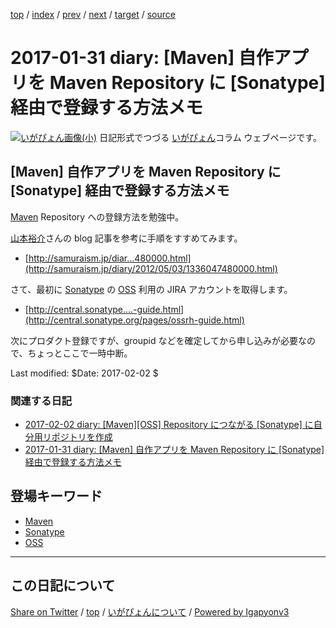 [top](../index.html) 
 / [index](index.html) 
 / [prev](ig170130.html) 
 / [next](ig170201.html) 
 / [target](https://igapyon.github.io/diary/2017/ig170131.html) 
 / [source](https://github.com/igapyon/diary/blob/gh-pages/2017/ig170131.src.md) 

2017-01-31 diary: [Maven] 自作アプリを Maven Repository に [Sonatype] 経由で登録する方法メモ
=====================================================================================================
[![いがぴょん画像(小)](https://igapyon.github.io/diary/images/iga200306s.jpg "いがぴょん")](https://igapyon.github.io/diary/memo/memoigapyon.html) 日記形式でつづる [いがぴょん](https://igapyon.github.io/diary/memo/memoigapyon.html)コラム ウェブページです。

## [Maven] 自作アプリを Maven Repository に [Sonatype] 経由で登録する方法メモ

[Maven](../keyword/maven.html) Repository への登録方法を勉強中。

[山本裕介](http://samuraism.jp/diary/)さんの blog 記事を参考に手順をすすめてみます。

* [http://samuraism.jp/diar...480000.html](http://samuraism.jp/diary/2012/05/03/1336047480000.html)

さて、最初に [Sonatype](../keyword/sonatype.html) の [OSS](../keyword/oss.html) 利用の JIRA アカウントを取得します。

* [http://central.sonatype....-guide.html](http://central.sonatype.org/pages/ossrh-guide.html)

次にプロダクト登録ですが、groupid などを確定してから申し込みが必要なので、ちょっとここで一時中断。

Last modified: $Date: 2017-02-02 $

### 関連する日記

* [2017-02-02 diary: [Maven][OSS] Repository につながる [Sonatype] に自分用リポジトリを作成](https://igapyon.github.io/diary/2017/ig170202.html)
* [2017-01-31 diary: [Maven] 自作アプリを Maven Repository に [Sonatype] 経由で登録する方法メモ](https://igapyon.github.io/diary/2017/ig170131.html)

## 登場キーワード

* [Maven](../keyword/maven.html)
* [Sonatype](../keyword/sonatype.html)
* [OSS](../keyword/oss.html)

----------------------------------------------------------------------------------------------------

## この日記について

[Share on Twitter](https://twitter.com/intent/tweet?hashtags=igapyon%2Cdiary%2C%E3%81%84%E3%81%8C%E3%81%B4%E3%82%87%E3%82%93%2CMaven%2CSonatype%2COSS&text=%5BMaven%5D+%E8%87%AA%E4%BD%9C%E3%82%A2%E3%83%97%E3%83%AA%E3%82%92+Maven+Repository+%E3%81%AB+%5BSonatype%5D+%E7%B5%8C%E7%94%B1%E3%81%A7%E7%99%BB%E9%8C%B2%E3%81%99%E3%82%8B%E6%96%B9%E6%B3%95%E3%83%A1%E3%83%A2&url=https%3A%2F%2Figapyon.github.io%2Fdiary%2F2017%2Fig170131.html) / [top](../index.html) / [いがぴょんについて](https://igapyon.github.io/diary/memo/memoigapyon.html) / [Powered by Igapyonv3](https://github.com/igapyon/igapyonv3)
